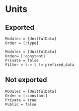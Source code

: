# Units

## Exported

```@autodocs; canonical=false
Modules = [UnitfulData]
Order = [:type]
```

```@autodocs; canonical=false
Modules = [UnitfulData]
Order= [:constant]
Private = false
Filter = t-> t != prefixed_data
```

## Not exported


```@autodocs; canonical=false
Modules = [UnitfulData]
Order = [:constant]
Private = true
Public = false
```
